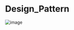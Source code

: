# Design_Pattern
![image](https://github.com/AmazingHorsess/Design_Pattern/assets/126606604/a283416e-0482-4104-82df-4dcd2462c4ad)
